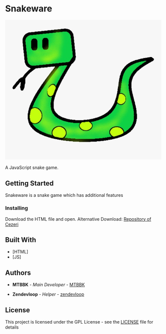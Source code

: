 # Snakeware
![Snakeware](https://github.com/CEZERI-SOFTWARE/snakeware/blob/master/snakeware.jpeg)

A JavaScript snake game.

## Getting Started
Snakeware is a snake game which has additional features


### Installing
Download the HTML file and open.
Alternative Download: [Repository of Cezeri](http://repository.cezeri.cf)

## Built With

* [HTML]
* [JS]

## Authors

* **MTBBK** - *Main Developer* - [MTBBK](https://github.com/MTBBK)

* **Zendevloop** - *Helper* - [zendevloop](https://github.com/zendevloop)

## License

This project is licensed under the GPL License - see the [LICENSE](https://github.com/CEZERI-SOFTWARE/snakeware/blob/master/LICENSE) file for details
